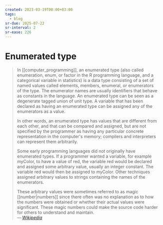 ```yaml
---
created: 2023-03-19T00:00+03:00
tags:
  - blog
sr-due: 2025-07-22
sr-interval: 2
sr-ease: 226
---
```


# Enumerated type

> In [[computer_programming]], an enumerated type (also called enumeration, enum, or factor in the R programming language, and a categorical variable in statistics) is a data type consisting of a set of named values called elements, members, enumeral, or enumerators of the type. The enumerator names are usually identifiers that behave as constants in the language. An enumerated type can be seen as a degenerate tagged union of unit type. A variable that has been declared as having an enumerated type can be assigned any of the enumerators as a value.
>
> In other words, an enumerated type has values that are different from each other, and that can be compared and assigned, but are not specified by the programmer as having any particular concrete representation in the computer's memory; compilers and interpreters can represent them arbitrarily.
>
> Some early programming languages did not originally have enumerated types. If a programmer wanted a variable, for example myColor, to have a value of red, the variable red would be declared and assigned some arbitrary value, usually an integer constant. The variable red would then be assigned to myColor. Other techniques assigned arbitrary values to strings containing the names of the enumerators.
>
> These arbitrary values were sometimes referred to as magic [[number|numbers]] since there often was no explanation as to how the numbers were obtained or whether their actual values were significant. These magic numbers could make the source code harder for others to understand and maintain.\
> — <cite>[Wikipedia](https://en.wikipedia.org/wiki/Enumerated_type)</cite>
